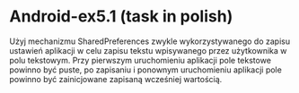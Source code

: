 # Android-ex5.1 (task in polish)
Użyj mechanizmu SharedPreferences zwykle wykorzystywanego do zapisu ustawień aplikacji w celu zapisu tekstu wpisywanego przez użytkownika w polu tekstowym. Przy pierwszym uruchomieniu aplikacji pole tekstowe powinno być puste, po zapisaniu i ponownym uruchomieniu aplikacji pole powinno być zainicjowane zapisaną wcześniej wartością.
